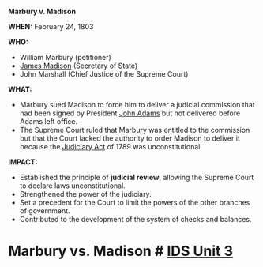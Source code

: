 **Marbury v. Madison**

**WHEN:** February 24, 1803

**WHO:**
* William Marbury (petitioner)
* [James Madison](./../james-madison/) (Secretary of State)
* John Marshall (Chief Justice of the Supreme Court)

**WHAT:**

* Marbury sued Madison to force him to deliver a judicial commission that had been signed by President [John Adams](./../john-adams/) but not delivered before Adams left office.
* The Supreme Court ruled that Marbury was entitled to the commission but that the Court lacked the authority to order Madison to deliver it because the [Judiciary Act](./../judiciary-act/) of 1789 was unconstitutional.

**IMPACT:**

* Established the principle of **judicial review**, allowing the Supreme Court to declare laws unconstitutional.
* Strengthened the power of the judiciary.
* Set a precedent for the Court to limit the powers of the other branches of government.
* Contributed to the development of the system of checks and balances.
# Marbury vs. Madison # [IDS Unit 3](./../ids-unit-3/)
